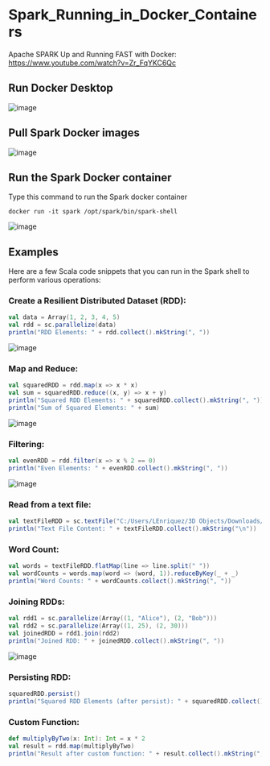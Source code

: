 # Spark_Running_in_Docker_Containers

Apache SPARK Up and Running FAST with Docker: https://www.youtube.com/watch?v=Zr_FqYKC6Qc

## Run Docker Desktop

![image](https://github.com/luiscoco/Spark-Shell_Running_in_Docker_Containers/assets/32194879/1dae31df-6aaf-496d-bbdb-e695ee16bafb)

## Pull Spark Docker images 

![image](https://github.com/luiscoco/Spark-Shell_Running_in_Docker_Containers/assets/32194879/54a45dc6-383d-47a9-996b-18ac12bed59c)

## Run the Spark Docker container

Type this command to run the Spark docker container

```
docker run -it spark /opt/spark/bin/spark-shell
```

![image](https://github.com/luiscoco/Spark-Shell_Running_in_Docker_Containers/assets/32194879/3e41806f-2f7d-47f0-a99b-c9d69e1a1cff)

## Examples

Here are a few Scala code snippets that you can run in the Spark shell to perform various operations:

### Create a Resilient Distributed Dataset (RDD):

```scala
val data = Array(1, 2, 3, 4, 5)
val rdd = sc.parallelize(data)
println("RDD Elements: " + rdd.collect().mkString(", "))
```

![image](https://github.com/luiscoco/Spark-Shell_Running_in_Docker_Containers/assets/32194879/5d884dde-67c8-44f8-b355-5ab2477e1e1f)

### Map and Reduce:

```scala
val squaredRDD = rdd.map(x => x * x)
val sum = squaredRDD.reduce((x, y) => x + y)
println("Squared RDD Elements: " + squaredRDD.collect().mkString(", "))
println("Sum of Squared Elements: " + sum)
```

![image](https://github.com/luiscoco/Spark-Shell_Running_in_Docker_Containers/assets/32194879/6f3922ef-de14-484b-87e7-b7d0b500d714)

### Filtering:

```scala
val evenRDD = rdd.filter(x => x % 2 == 0)
println("Even Elements: " + evenRDD.collect().mkString(", "))
```

![image](https://github.com/luiscoco/Spark-Shell_Running_in_Docker_Containers/assets/32194879/c1776e73-4e25-4ae4-a397-b0fd36517cc6)

### Read from a text file:

```scala
val textFileRDD = sc.textFile("C:/Users/LEnriquez/3D Objects/Downloads/testFile.txt")
println("Text File Content: " + textFileRDD.collect().mkString("\n"))
```

### Word Count:

```scala
val words = textFileRDD.flatMap(line => line.split(" "))
val wordCounts = words.map(word => (word, 1)).reduceByKey(_ + _)
println("Word Counts: " + wordCounts.collect().mkString(", "))
```

### Joining RDDs:

```scala
val rdd1 = sc.parallelize(Array((1, "Alice"), (2, "Bob")))
val rdd2 = sc.parallelize(Array((1, 25), (2, 30)))
val joinedRDD = rdd1.join(rdd2)
println("Joined RDD: " + joinedRDD.collect().mkString(", "))
```

![image](https://github.com/luiscoco/Spark-Shell_Running_in_Docker_Containers/assets/32194879/6dbcad18-925c-451c-82be-f36abfde3b38)

### Persisting RDD:

```scala
squaredRDD.persist()
println("Squared RDD Elements (after persist): " + squaredRDD.collect().mkString(", "))
```

### Custom Function:

```scala
def multiplyByTwo(x: Int): Int = x * 2
val result = rdd.map(multiplyByTwo)
println("Result after custom function: " + result.collect().mkString(", "))
```
